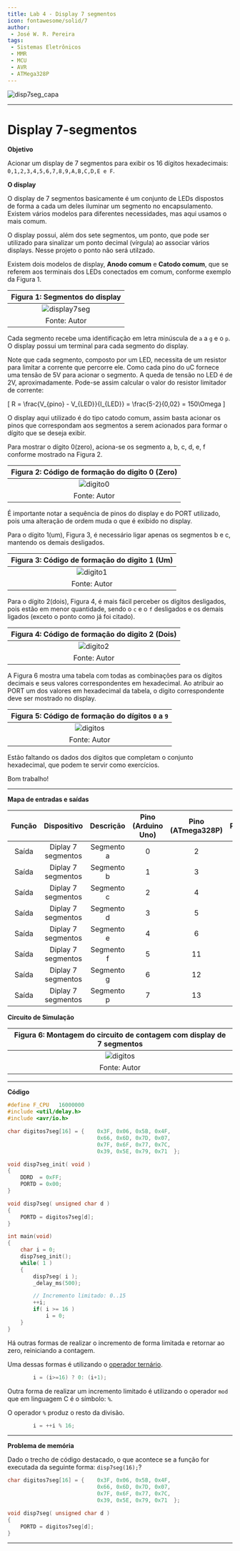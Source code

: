 ```yaml
---
title: Lab 4 - Display 7 segmentos
icon: fontawesome/solid/7
author:
 - José W. R. Pereira
tags:
 - Sistemas Eletrônicos
 - MMR
 - MCU
 - AVR
 - ATMega328P
---
```



<!-- ![atmega328](img/lab0-atmega328p.png) -->
![disp7seg_capa](img/lab04-display7seg_capa.png)

---

# Display 7-segmentos


**Objetivo**

Acionar um display de 7 segmentos para exibir os 16 dígitos hexadecimais: `0,1,2,3,4,5,6,7,8,9,A,B,C,D,E e F`.

**O display**

O display de 7 segmentos basicamente é um conjunto de LEDs dispostos de forma a cada um deles iluminar um segmento no encapsulamento. Existem vários modelos para diferentes necessidades, mas aqui usamos o mais comum.

O display possui, além dos sete segmentos, um ponto, que pode ser utilizado para sinalizar um ponto decimal (vírgula) ao associar vários displays. Nesse projeto o ponto não será utilzado.

Existem dois modelos de display, **Anodo comum** e **Catodo comum**, que se referem aos terminais dos LEDs conectados em comum, conforme exemplo da Figura 1.

| Figura 1: Segmentos do display          |
|:--------------------------------------:|
| ![display7seg](img/lab04-disp7seg.jpg) |
| Fonte: Autor                           |

Cada segmento recebe uma identificação em letra minúscula de `a` a `g` e o `p`. O display possui um terminal para cada segmento do display.

Note que cada segmento, composto por um LED, necessita de um resistor para limitar a corrente que percorre ele. Como cada pino do uC fornece uma tensão de 5V para acionar o segmento. A queda de tensão no LED é de 2V, aproximadamente. Pode-se assim calcular o valor do resistor limitador de corrente:

\[ R = \frac{V_{pino} - V_{LED}}{I_{LED}} = \frac{5-2}{0,02} = 150\Omega \]


O display aqui utilizado é do tipo catodo comum, assim basta acionar os pinos que correspondam aos segmentos a serem acionados para formar o dígito que se deseja exibir.

Para mostrar o dígito 0(zero), aciona-se os segmento a, b, c, d, e, f conforme mostrado na Figura 2.

| Figura 2: Código de formação do digito 0 (Zero) |
|:-----------------------------------------------:|
| ![digito0](img/lab04-disp7seg-digito0.jpg)      |
| Fonte: Autor                                    |


É importante notar a sequência de pinos do display e do PORT utilizado, pois uma alteração de ordem muda o que é exibido no display.

Para o dígito 1(um), Figura 3, é necessário ligar apenas os segmentos b e c, mantendo os demais desligados.

| Figura 3: Código de formação do digito 1 (Um)   |
|:-----------------------------------------------:|
| ![digito1](img/lab04-disp7seg-digito1.jpg)      |
| Fonte: Autor                                    |

Para o dígito 2(dois), Figura 4, é mais fácil perceber os dígitos desligados, pois estão em menor quantidade, sendo o `c` e o `f` desligados e os demais ligados (exceto o ponto como já foi citado).


| Figura 4: Código de formação do digito 2 (Dois) |
|:-----------------------------------------------:|
| ![digito2](img/lab04-disp7seg-digito2.jpg)      |
| Fonte: Autor                                    |


A Figura 6 mostra uma tabela com todas as combinações para os dígitos decimais e seus valores correspondentes em hexadecimal. Ao atribuir ao PORT um dos valores em hexadecimal da tabela, o digito correspondente deve ser mostrado no display.

| Figura 5: Código de formação do dígitos `0` a `9` |
|:-------------------------------------------------:|
| ![digitos](img/lab04-disp7seg-digitos.jpg)        |
| Fonte: Autor                                      |


Estão faltando os dados dos dígitos que completam o conjunto hexadecimal, que podem te servir como exercícios. 

Bom trabalho!



---

**Mapa de entradas e saídas**

| Função | Dispositivo | Descrição | Pino <br> (Arduino Uno) | Pino <br> (ATmega328P) | PORT |
|:------:|:-----------:|:---------:|:-----------------------:|:----------------------:|:----:|
| Saída  | Diplay 7 segmentos | Segmento a |  0 |  2 | PD0 |
| Saída  | Diplay 7 segmentos | Segmento b |  1 |  3 | PD1 |
| Saída  | Diplay 7 segmentos | Segmento c |  2 |  4 | PD2 |
| Saída  | Diplay 7 segmentos | Segmento d |  3 |  5 | PD3 |
| Saída  | Diplay 7 segmentos | Segmento e |  4 |  6 | PD4 |
| Saída  | Diplay 7 segmentos | Segmento f |  5 | 11 | PD5 |
| Saída  | Diplay 7 segmentos | Segmento g |  6 | 12 | PD6 |
| Saída  | Diplay 7 segmentos | Segmento p |  7 | 13 | PD7 |


**Circuito de Simulação**

| Figura 6: Montagem do circuito de contagem com display de 7 segmentos |
|:---------------------------------------------------------------------:|
| ![digitos](img/lab04-disp7seg_digitos.gif)                            |
| Fonte: Autor                                                          |

---

**Código**

```C
#define F_CPU   16000000
#include <util/delay.h>
#include <avr/io.h>

char digitos7seg[16] = {	0x3F, 0x06, 0x5B, 0x4F, 
							0x66, 0x6D, 0x7D, 0x07, 
							0x7F, 0x6F, 0x77, 0x7C, 
							0x39, 0x5E, 0x79, 0x71  };

void disp7seg_init( void )
{
	DDRD  = 0xFF;
	PORTD = 0x00;
}

void disp7seg( unsigned char d )
{
	PORTD = digitos7seg[d];
}

int main(void) 
{
	char i = 0;
	disp7seg_init();
	while( 1 )
	{
		disp7seg( i );
		_delay_ms(500);

        // Incremento limitado: 0..15
		++i;
		if( i >= 16 )
			i = 0;
	}
}
```

Há outras formas de realizar o incremento de forma limitada e retornar ao zero, reiniciando a contagem. 

Uma dessas formas é utilizando o [operador ternário](https://www.freecodecamp.org/portuguese/news/operador-ternario-em-c/).


```C title="Incremento limitado: 0..15"
        i = (i>=16) ? 0: (i+1);
```
Outra forma de realizar um incremento limitado é utilizando o operador `mod` que em linguagem C é o símbolo: `%`.

O operador `%` produz o resto da divisão. 

```C title="Incremento limitado: 0..15"
        i = ++i % 16;
```

---

**Problema de memória**

Dado o trecho de código destacado, o que acontece se a função for executada da seguinte forma: `disp7seg(16);`? 

```C
char digitos7seg[16] = {	0x3F, 0x06, 0x5B, 0x4F, 
							0x66, 0x6D, 0x7D, 0x07, 
							0x7F, 0x6F, 0x77, 0x7C, 
							0x39, 0x5E, 0x79, 0x71  };

void disp7seg( unsigned char d )
{
	PORTD = digitos7seg[d];
}
```



---
